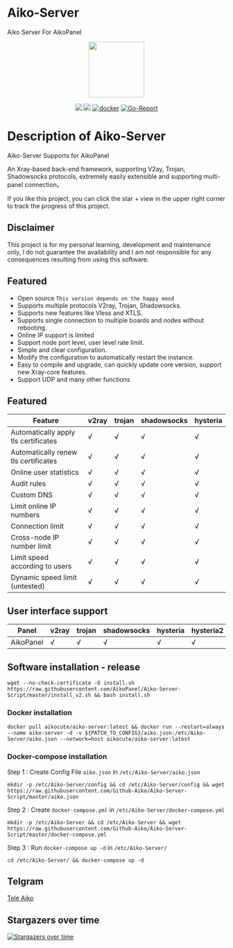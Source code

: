 # Aiko-Server

Aiko Server For AikoPanel

<p align="center"><img src="https://avatars.githubusercontent.com/u/91626055?v=4" width="128" /></p>

<div align="center">

[![](https://img.shields.io/github/downloads/Github-Aiko/Aiko-Server/total.svg?style=flat-square)](https://github.com/Github-Aiko/Aiko-Server/releases)
[![](https://img.shields.io/github/v/release/Github-Aiko/Aiko-Server?style=flat-square)](https://github.com/Github-Aiko/Aiko-Server/releases)
[![docker](https://img.shields.io/docker/v/aikocute/aiko-server?label=Docker%20image&sort=semver)](https://hub.docker.com/r/aikocute/aiko-server)
[![Go-Report](https://goreportcard.com/badge/github.com/Github-Aiko/Aiko-Server?style=flat-square)](https://goreportcard.com/report/github.com/Github-Aiko/Aiko-Server)

</div>

# Description of Aiko-Server

Aiko-Server Supports for AikoPanel

An Xray-based back-end framework, supporting V2ay, Trojan, Shadowsocks protocols, extremely easily extensible and supporting multi-panel connection。

If you like this project, you can click the star + view in the upper right corner to track the progress of this project.

## Disclaimer

This project is for my personal learning, development and maintenance only, I do not guarantee the availability and I am not responsible for any consequences resulting from using this software.

## Featured

- Open source `This version depends on the happy mood`
- Supports multiple protocols V2ray, Trojan, Shadowsocks.
- Supports new features like Vless and XTLS.
- Supports single connection to multiple boards and nodes without rebooting.
- Online IP support is limited
- Support node port level, user level rate limit.
- Simple and clear configuration.
- Modify the configuration to automatically restart the instance.
- Easy to compile and upgrade, can quickly update core version, support new Xray-core features.
- Support UDP and many other functions

## Featured

| Feature                              | v2ray | trojan | shadowsocks | hysteria |
| ------------------------------------ | ----- | ------ | ----------- | -------- |
| Automatically apply tls certificates | √     | √      | √           | √        |
| Automatically renew tls certificates | √     | √      | √           | √        |
| Online user statistics               | √     | √      | √           | √        |
| Audit rules                          | √     | √      | √           | √        |
| Custom DNS                           | √     | √      | √           | √        |
| Limit online IP numbers              | √     | √      | √           | √        |
| Connection limit                     | √     | √      | √           | √        |
| Cross-node IP number limit           | √     | √      | √           | √        |
| Limit speed according to users       | √     | √      | √           | √        |
| Dynamic speed limit (untested)       | √     | √      | √           | √        |

## User interface support

| Panel       | v2ray | trojan | shadowsocks | hysteria | hysteria2 |
| ----------- | ----- | ------ | ----------- | -------- | --------- |
| AikoPanel   | √     | √      | √           | √        | √         |

## Software installation - release

```
wget --no-check-certificate -O install.sh https://raw.githubusercontent.com/AikoPanel/Aiko-Server-Script/master/install_v2.sh && bash install.sh
```

### Docker installation

```
docker pull aikocute/aiko-server:latest && docker run --restart=always --name aiko-server -d -v ${PATCH_TO_CONFIG}/aiko.json:/etc/Aiko-Server/aiko.json --network=host aikocute/aiko-server:latest
```

### Docker-compose installation

Step 1 : Create Config File `aiko.json` in `/etc/Aiko-Server/aiko.json`

```
mkdir -p /etc/Aiko-Server/config && cd /etc/Aiko-Server/config && wget https://raw.githubusercontent.com/Github-Aiko/Aiko-Server-Script/master/aiko.json
```

Step 2 : Create `docker-compose.yml` in `/etc/Aiko-Server/docker-compose.yml`

```
mkdir -p /etc/Aiko-Server && cd /etc/Aiko-Server && wget https://raw.githubusercontent.com/Github-Aiko/Aiko-Server-Script/master/docker-compose.yml
```

Step 3 : Run `docker-compose up -d` in `/etc/Aiko-Server/`

```
cd /etc/Aiko-Server/ && docker-compose up -d
```

## Telgram

[Tele Aiko](https://t.me/Tele_Aiko)

## Stargazers over time

[![Stargazers over time](https://starchart.cc/Github-Aiko/Aiko-Server.svg)](https://starchart.cc/Github-Aiko/Aiko-Server)
